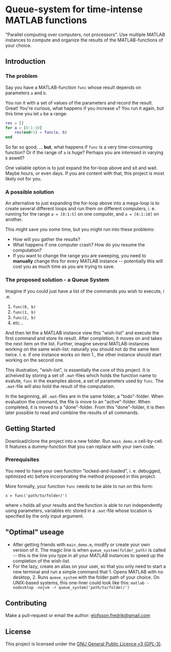 # Queue-system for time-intense MATLAB functions

"Parallel computing over computers, not processors". Use multiple MATLAB instances to compute and organize the results of the MATLAB-functions of your choice. 

## Introduction

### The problem
Say you have a MATLAB-function ```func``` whose result depends on parameters ```a``` and ```b```. 

You run it with a set of values of the parameters and record the result. Great! You're curious, what happens if you increase ```a```? You run it again, but this time you let ```a``` be a range:

```Matlab
res = []
for a = [0:1:10]
	res(end+1) = func(a, b)
end
```

So far so good, ... **but**, what happens if ```func``` is a very time-consuming function? Or if the range of ```a``` is huge? Perhaps you are interesed in varying ```b``` aswell? 

One valiable option is to just expand the for-loop above and sit and wait. Maybe hours, or even days. If you are content with that, this project is most likely not for you.

### A possible solution

An alternative to just expanding the for-loop above into a mega-loop is to create several different loops and run them on different computers, i. e. running for the range ```a = [0:1:5]``` on one computer, and ```a = [6:1:10]``` on another.

This might save you some time, but you might run into these problems:
* How will you gather the results?
* What happens if one computer crash? How do you resume the computation?
* If you want to change the range you are sweeping, you need to **manually** change this for every MATLAB instance -- potentially this will cost you as much time as you are trying to save.

### The proposed solution - a Queue System

Imagine if you could just have a list of the commands you wish to execute, i .e.
1. ```func(0, b)```
2. ```func(1, b)```
3. ```func(2, b)```
4. etc...

And then let the a MATLAB instance view this "wish-list" and execute the first command and store its result. After completion, it moves on and takes the next item on the list. Further, imagine several MATLAB-instances working on the same wish-list: naturally you should not do the same item twice. I. e. if one instance works on item 1., the other instance should start working on the second one. 

This illustration, "wish-list", is essentially the core of this project. It is acheived by storing a set of ```.mat```-files which holds the function name to evalute, ```func``` in the examples above, a set of parameters used by ```func```. The ```.mat```-file will also hold the result of the computation.

In the beginning, all ```.mat```-files are in the same folder, a "todo"-folder. When evaluation the command, the file is move to an "active"-folder. When completed, it is moved to a "done"-folder. From this "done"-folder, it is then later possible to read and combine the results of all commands. 


## Getting Started

Download/clone the project into a new folder. Run ```main_demo.m``` cell-by-cell. It features a dummy-function that you can replace with your own code.


### Prerequisites

You need to have your own function "locked-and-loaded", i. e. debugged, optimized etc before incorporating the method proposed in this project.

More formally, your function ```func``` needs to be able to run on this form: 

```
x = func('path/to/folder/')
```

where ```x``` holds all your results and the function is able to run independently using parameters, variables etc stored in a ```.mat```-file whose location is specified by the only input argument.



## "Optimal" useage


* After getting friends with ```main_demo.m```, modify or create your own version of it. The magic line is when ```queue_system(folder_path)``` is called -- this is the line you type in all your MATLAB instances to speed up the completion of the wish-list.
* For the lazy, create an alias on your user, so that you only need to start a new terminal and run a simple command that 1. Opens MATLAB with no desktop, 2. Runs ```queue_system``` with the folder path of your choice. On UNIX-based systems, this one-liner could look like this: ```matlab -nodesktop -nojvm -r queue_system('path/to/folder/')```



## Contributing

Make a pull-request or email the author: elofsson.fredrik@gmail.com


## License

This project is licensed under the [GNU General Public Licence v3 (GPL-3)](https://tldrlegal.com/license/gnu-general-public-license-v3-(gpl-3)). 
